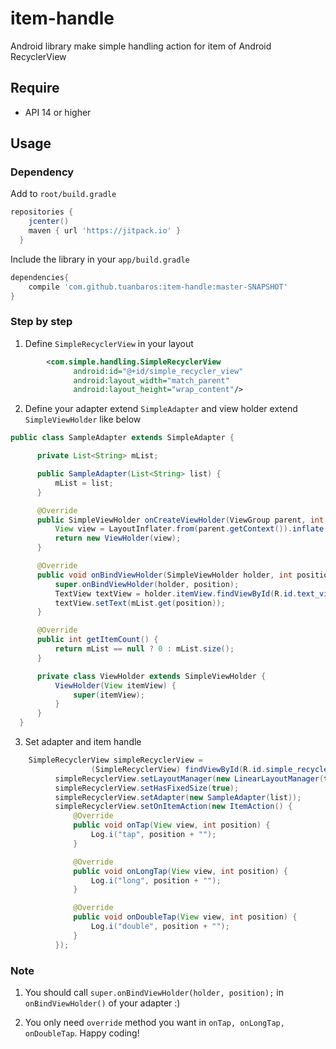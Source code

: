 # item-handle
Android library make simple handling action for item of Android RecyclerView

Require
-----

* API 14 or higher

Usage
-----

### Dependency

Add to ``root/build.gradle``

```groovy
repositories {
    jcenter()
    maven { url 'https://jitpack.io' }
  }
```

Include the library in your ``app/build.gradle``

```groovy
dependencies{
    compile 'com.github.tuanbaros:item-handle:master-SNAPSHOT'
}
```

### Step by step

1. Define ``SimpleRecyclerView`` in your layout

```xml
	    <com.simple.handling.SimpleRecyclerView
              android:id="@+id/simple_recycler_view"
              android:layout_width="match_parent"
              android:layout_height="wrap_content"/>
```

2. Define your adapter extend ``SimpleAdapter`` and view holder extend ``SimpleViewHolder`` like below

```java
public class SampleAdapter extends SimpleAdapter {

      private List<String> mList;

      public SampleAdapter(List<String> list) {
          mList = list;
      }

      @Override
      public SimpleViewHolder onCreateViewHolder(ViewGroup parent, int viewType) {
          View view = LayoutInflater.from(parent.getContext()).inflate(R.layout.item, parent, false);
          return new ViewHolder(view);
      }

      @Override
      public void onBindViewHolder(SimpleViewHolder holder, int position) {
          super.onBindViewHolder(holder, position);
          TextView textView = holder.itemView.findViewById(R.id.text_view);
          textView.setText(mList.get(position));
      }

      @Override
      public int getItemCount() {
          return mList == null ? 0 : mList.size();
      }

      private class ViewHolder extends SimpleViewHolder {
          ViewHolder(View itemView) {
              super(itemView);
          }
      }
  }
```

3. Set adapter and item handle
```java
	SimpleRecyclerView simpleRecyclerView =
                  (SimpleRecyclerView) findViewById(R.id.simple_recycler_view);
          simpleRecyclerView.setLayoutManager(new LinearLayoutManager(this));
          simpleRecyclerView.setHasFixedSize(true);
          simpleRecyclerView.setAdapter(new SampleAdapter(list));
          simpleRecyclerView.setOnItemAction(new ItemAction() {
              @Override
              public void onTap(View view, int position) {
                  Log.i("tap", position + "");
              }

              @Override
              public void onLongTap(View view, int position) {
                  Log.i("long", position + "");
              }

              @Override
              public void onDoubleTap(View view, int position) {
                  Log.i("double", position + "");
              }
          });
```

### Note

1. You should call ``super.onBindViewHolder(holder, position);`` in ``onBindViewHolder()`` of your
adapter :)

2. You only need ``override`` method you want in ``onTap, onLongTap, onDoubleTap``. Happy coding!
